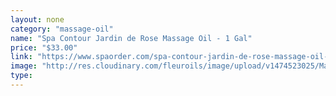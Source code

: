 ```yaml
---
layout: none
category: "massage-oil"
name: "Spa Contour Jardin de Rose Massage Oil - 1 Gal"
price: "$33.00"
link: "https://www.spaorder.com/spa-contour-jardin-de-rose-massage-oil-1-gal/"
image: "http://res.cloudinary.com/fleuroils/image/upload/v1474523025/Massage%20Oil/1_Gal.jpg"
type: 
---
```

